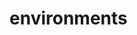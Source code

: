 <!-- generated by markdown-notes-tree -->

# environments

<!-- optional markdown-notes-tree directory description starts here -->

<!-- optional markdown-notes-tree directory description ends here -->


